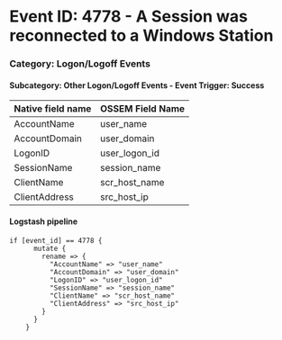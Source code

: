 # Event ID: 4778 - A Session was reconnected to a Windows Station
### Category: Logon/Logoff Events
#### Subcategory: Other Logon/Logoff Events - Event Trigger: Success

|Native field name            |OSSEM Field Name                   |
|:----------------------------|:----------------------------------|
| AccountName                 | user_name                         |
| AccountDomain               | user_domain                       |  
| LogonID                     | user_logon_id                     |
| SessionName                 | session_name                      |
| ClientName                  | scr_host_name                     |
| ClientAddress               | src_host_ip                       |

#### Logstash pipeline

```
if [event_id] == 4778 {
      mutate {
        rename => {
          "AccountName" => "user_name"
          "AccountDomain" => "user_domain"
          "LogonID" => "user_logon_id"
          "SessionName" => "session_name"
          "ClientName" => "scr_host_name"
          "ClientAddress" => "src_host_ip"
        }
      }
    }
```